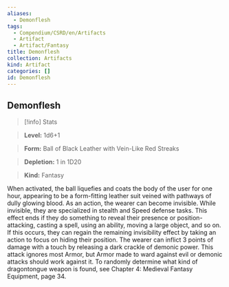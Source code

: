 ```yaml
---
aliases:
  - Demonflesh
tags:
  - Compendium/CSRD/en/Artifacts
  - Artifact
  - Artifact/Fantasy
title: Demonflesh
collection: Artifacts
kind: Artifact
categories: []
id: Demonflesh
---
```

## Demonflesh    
>[!info] Stats    
> **Level:** 1d6+1    
> **Form:** Ball of Black Leather with Vein-Like Red Streaks    
> **Depletion:** 1 in 1D20    
> **Kind:** Fantasy  
    
When activated, the ball liquefies and coats the body of the user for one hour, appearing to be a form-fitting leather suit veined with pathways of dully glowing blood. As an action, the wearer can become invisible. While invisible, they are specialized in stealth and Speed defense tasks. This effect ends if they do something to reveal their presence or position-attacking, casting a spell, using an ability, moving a large object, and so on. If this occurs, they can regain the remaining invisibility effect by taking an action to focus on hiding their position. The wearer can inflict 3 points of damage with a touch by releasing a dark crackle of demonic power. This attack ignores most Armor, but Armor made to ward against evil or demonic attacks should work against it. To randomly determine what kind of dragontongue weapon is found, see Chapter 4: Medieval Fantasy Equipment, page 34.
